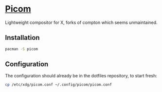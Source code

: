 # [Picom](https://wiki.archlinux.org/index.php/Picom)

Lightweight compositor for X, forks of compton which seems unmaintained.

## Installation

```sh
pacman -S picom
```

## Configuration

The configuration should already be in the dotfiles repository, to start fresh:
```sh
cp /etc/xdg/picom.conf ~/.config/picom/picom.conf
```
